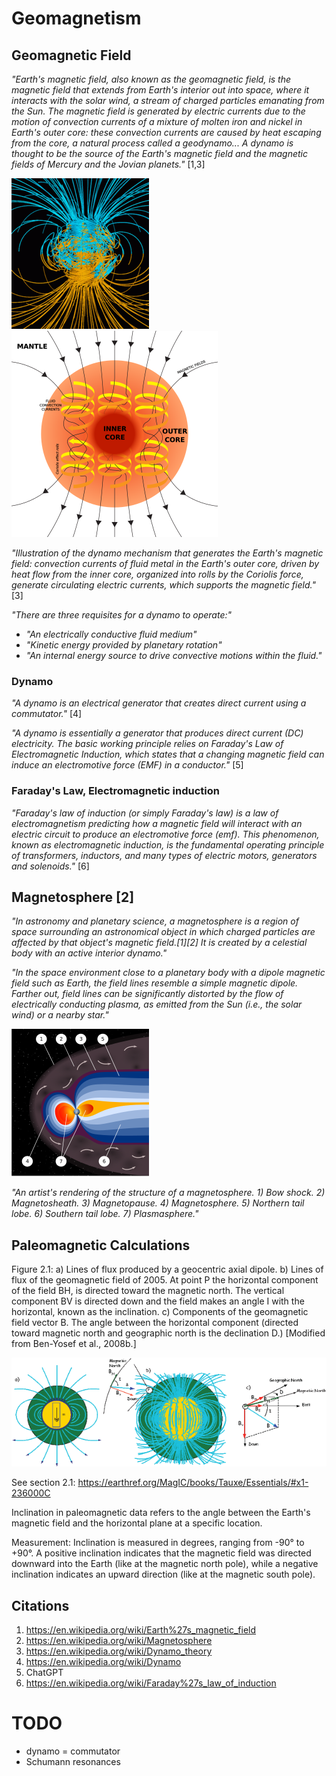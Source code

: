 # Geomagnetism

## Geomagnetic Field

*"Earth's magnetic field, also known as the geomagnetic field, is the magnetic field that extends from Earth's interior out into space, where it interacts with the solar wind, a stream of charged particles emanating from the Sun. The magnetic field is generated by electric currents due to the motion of convection currents of a mixture of molten iron and nickel in Earth's outer core: these convection currents are caused by heat escaping from the core, a natural process called a geodynamo... A dynamo is thought to be the source of the Earth's magnetic field and the magnetic fields of Mercury and the Jovian planets."* [1,3]

![](img/earth-mag-field.gif)
![](img/geodynamo.png)

*"Illustration of the dynamo mechanism that generates the Earth's magnetic field: convection currents of fluid metal in the Earth's outer core, driven by heat flow from the inner core, organized into rolls by the Coriolis force, generate circulating electric currents, which supports the magnetic field."* [3]

*"There are three requisites for a dynamo to operate:"*
- *"An electrically conductive fluid medium"*
- *"Kinetic energy provided by planetary rotation"*
- *"An internal energy source to drive convective motions within the fluid."*

### Dynamo

*"A dynamo is an electrical generator that creates direct current using a commutator."* [4]

*"A dynamo is essentially a generator that produces direct current (DC) electricity. The basic working principle relies on Faraday's Law of Electromagnetic Induction, which states that a changing magnetic field can induce an electromotive force (EMF) in a conductor."* [5]

### Faraday's Law, Electromagnetic induction

*"Faraday's law of induction (or simply Faraday's law) is a law of electromagnetism predicting how a magnetic field will interact with an electric circuit to produce an electromotive force (emf). This phenomenon, known as electromagnetic induction, is the fundamental operating principle of transformers, inductors, and many types of electric motors, generators and solenoids."* [6]

## Magnetosphere [2]

*"In astronomy and planetary science, a magnetosphere is a region of space surrounding an astronomical object in which charged particles are affected by that object's magnetic field.[1][2] It is created by a celestial body with an active interior dynamo."*

*"In the space environment close to a planetary body with a dipole magnetic field such as Earth, the field lines resemble a simple magnetic dipole. Farther out, field lines can be significantly distorted by the flow of electrically conducting plasma, as emitted from the Sun (i.e., the solar wind) or a nearby star."*

![](img/Magnetosphere.svg.png)

*"An artist's rendering of the structure of a magnetosphere. 1) Bow shock. 2) Magnetosheath. 3) Magnetopause. 4) Magnetosphere. 5) Northern tail lobe. 6) Southern tail lobe. 7) Plasmasphere."*

## Paleomagnetic Calculations

Figure 2.1: a) Lines of flux produced by a geocentric axial dipole. b) Lines of flux of the geomagnetic field of 2005. At point P the horizontal component of the field BH, is directed toward the magnetic north. The vertical component BV is directed down and the field makes an angle I with the horizontal, known as the inclination. c) Components of the geomagnetic field vector B. The angle between the horizontal component (directed toward magnetic north and geographic north is the declination D.) [Modified from Ben-Yosef et al., 2008b.]

![](img/paleomag-vec.png)

See section 2.1: https://earthref.org/MagIC/books/Tauxe/Essentials/#x1-236000C

Inclination in paleomagnetic data refers to the angle between the Earth's magnetic field and the horizontal plane at a specific location.

Measurement: Inclination is measured in degrees, ranging from -90° to +90°. A positive inclination indicates that the magnetic field was directed downward into the Earth (like at the magnetic north pole), while a negative inclination indicates an upward direction (like at the magnetic south pole).

## Citations

1. https://en.wikipedia.org/wiki/Earth%27s_magnetic_field
2. https://en.wikipedia.org/wiki/Magnetosphere
3. https://en.wikipedia.org/wiki/Dynamo_theory
4. https://en.wikipedia.org/wiki/Dynamo
5. ChatGPT
6. https://en.wikipedia.org/wiki/Faraday%27s_law_of_induction

# TODO

- dynamo = commutator
- Schumann resonances
